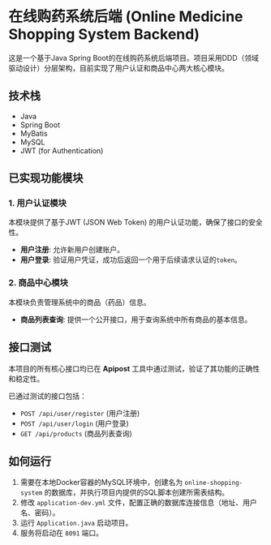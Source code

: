 # 在线购药系统后端 (Online Medicine Shopping System Backend)

这是一个基于Java Spring Boot的在线购药系统后端项目。项目采用DDD（领域驱动设计）分层架构，目前实现了用户认证和商品中心两大核心模块。

## 技术栈

- Java
- Spring Boot
- MyBatis
- MySQL
- JWT (for Authentication)

## 已实现功能模块

### 1. 用户认证模块

本模块提供了基于JWT (JSON Web Token) 的用户认证功能，确保了接口的安全性。

- **用户注册**: 允许新用户创建账户。
- **用户登录**: 验证用户凭证，成功后返回一个用于后续请求认证的`token`。

### 2. 商品中心模块

本模块负责管理系统中的商品（药品）信息。

- **商品列表查询**: 提供一个公开接口，用于查询系统中所有商品的基本信息。

## 接口测试

本项目的所有核心接口均已在 **Apipost** 工具中通过测试，验证了其功能的正确性和稳定性。

已通过测试的接口包括：

- `POST /api/user/register` (用户注册)
- `POST /api/user/login` (用户登录)
- `GET /api/products` (商品列表查询)

## 如何运行

1.  需要在本地Docker容器的MySQL环境中，创建名为 `online-shopping-system` 的数据库，并执行项目内提供的SQL脚本创建所需表结构。
2.  修改 `application-dev.yml` 文件，配置正确的数据库连接信息（地址、用户名、密码）。
3.  运行 `Application.java` 启动项目。
4.  服务将启动在 `8091` 端口。